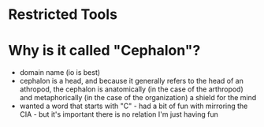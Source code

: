 # Restricted Tools

# Why is it called "Cephalon"?
* domain name (io is best)
* cephalon is a head, and because it generally refers to the head of an athropod, the cephalon is anatomically (in the case of the arthropod) and metaphorically (in the case of the organization) a shield for the mind
* wanted a word that starts with "C" - had a bit of fun with mirroring the CIA - but it's important there is no relation I'm just having fun
